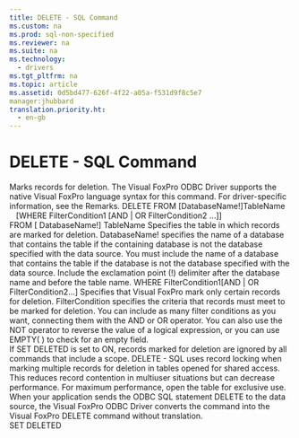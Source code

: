 ```yaml
---
title: DELETE - SQL Command
ms.custom: na
ms.prod: sql-non-specified
ms.reviewer: na
ms.suite: na
ms.technology: 
  - drivers
ms.tgt_pltfrm: na
ms.topic: article
ms.assetid: 0d5bd477-626f-4f22-a05a-f531d9f8c5e7
manager:jhubbard
translation.priority.ht: 
  - en-gb
---
```

# DELETE - SQL Command
<?xml version="1.0" encoding="utf-8"?>
<developerReferenceWithSyntaxDocument xmlns="http://ddue.schemas.microsoft.com/authoring/2003/5" xmlns:xlink="http://www.w3.org/1999/xlink" xmlns:xsi="http://www.w3.org/2001/XMLSchema-instance" xsi:schemaLocation="http://ddue.schemas.microsoft.com/authoring/2003/5 http://dduestorage.blob.core.windows.net/ddueschema/developer.xsd">
  <introduction>
    <para>Marks records for deletion.</para>
    <para>The Visual FoxPro ODBC Driver supports the native Visual FoxPro language syntax for this command. For driver-specific information, see the Remarks.</para>
  </introduction>
  <syntaxSection>
    <legacySyntax>
DELETE FROM [<parameterReference>DatabaseName!</parameterReference>]<parameterReference>TableName</parameterReference>
   [WHERE <parameterReference>FilterCondition1</parameterReference> [AND | OR <parameterReference>FilterCondition2</parameterReference> ...]]</legacySyntax>
  </syntaxSection>
  <section>
    <title>Arguments</title>
    <content>
      <definitionTable>
        <definedTerm>FROM [ <legacyItalic>DatabaseName!</legacyItalic>] <legacyItalic>TableName</legacyItalic></definedTerm>
        <definition>
          <para>Specifies the table in which records are marked for deletion.</para>
          <para>
            <legacyItalic>DatabaseName!</legacyItalic> specifies the name of a database that contains the table if the containing database is not the database specified with the data source. You must include the name of a database that contains the table if the database is not the database specified with the data source. Include the exclamation point (!) delimiter after the database name and before the table name. </para>
        </definition>
        <definedTerm>WHERE <legacyItalic>FilterCondition1</legacyItalic>[AND | OR <legacyItalic>FilterCondition2</legacyItalic>...] </definedTerm>
        <definition>
          <para>Specifies that Visual FoxPro mark only certain records for deletion.</para>
          <para>
            <legacyItalic>FilterCondition</legacyItalic> specifies the criteria that records must meet to be marked for deletion. You can include as many filter conditions as you want, connecting them with the AND or OR operator. You can also use the NOT operator to reverse the value of a logical expression, or you can use <legacyBold>EMPTY</legacyBold>( ) to check for an empty field. </para>
        </definition>
      </definitionTable>
    </content>
  </section>
  <languageReferenceRemarks>
    <content>
      <para>If SET DELETED is set to ON, records marked for deletion are ignored by all commands that include a scope.</para>
      <para>DELETE - SQL uses record locking when marking multiple records for deletion in tables opened for shared access. This reduces record contention in multiuser situations but can decrease performance. For maximum performance, open the table for exclusive use.</para>
    </content>
  </languageReferenceRemarks>
  <section>
    <title>Driver Remarks</title>
    <content>
      <para>When your application sends the ODBC SQL statement DELETE to the data source, the Visual FoxPro ODBC Driver converts the command into the Visual FoxPro DELETE command without translation.</para>
    </content>
  </section>
  <relatedTopics>
<link xlink:href="6b5e0086-156d-471d-8e7f-6c5fa9686cd5">SET DELETED</link>
</relatedTopics>
</developerReferenceWithSyntaxDocument>